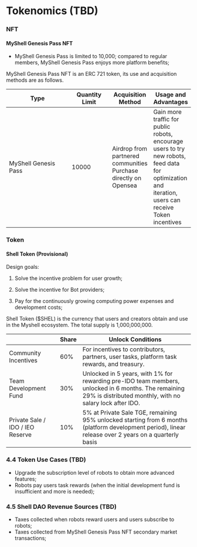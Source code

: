 # Tokenomics (TBD)

### NFT

#### MyShell Genesis Pass NFT

* MyShell Genesis Pass is limited to 10,000; compared to regular members, MyShell Genesis Pass enjoys more platform benefits;

MyShell Genesis Pass NFT is an ERC 721 token, its use and acquisition methods are as follows.

<table><thead><tr><th width="172">Type</th><th width="99">Quantity Limit</th><th>Acquisition Method</th><th>Usage and Advantages</th></tr></thead><tbody><tr><td>MyShell Genesis Pass</td><td>10000</td><td>Airdrop from partnered communities<br>Purchase directly on Opensea</td><td>Gain more traffic for public robots, encourage users to try new robots, feed data for optimization and iteration, users can receive Token incentives</td></tr></tbody></table>

### Token

#### Shell Token (Provisional)

Design goals:

1. Solve the incentive problem for user growth;

2. Solve the incentive for Bot providers;

3. Pay for the continuously growing computing power expenses and development costs;

Shell Token ($SHEL) is the currency that users and creators obtain and use in the Myshell ecosystem. The total supply is 1,000,000,000.

|                  | Share  | Unlock Conditions                                                |
| ---------------- | ----- | -------------------------------------------------------------- |
| Community Incentives | 60%   | For incentives to contributors, partners, user tasks, platform task rewards, and treasury. |
| Team Development Fund | 30%   | Unlocked in 5 years, with 1% for rewarding pre-IDO team members, unlocked in 6 months. The remaining 29% is distributed monthly, with no salary lock after IDO. |
| Private Sale / IDO / IEO Reserve | 10%   | 5% at Private Sale TGE, remaining 95% unlocked starting from 6 months (platform development period), linear release over 2 years on a quarterly basis |

### 4.4 Token Use Cases (TBD)

* Upgrade the subscription level of robots to obtain more advanced features;
* Robots pay users task rewards (when the initial development fund is insufficient and more is needed);

### 4.5 Shell DAO Revenue Sources (TBD)

* Taxes collected when robots reward users and users subscribe to robots;
* Taxes collected from MyShell Genesis Pass NFT secondary market transactions;